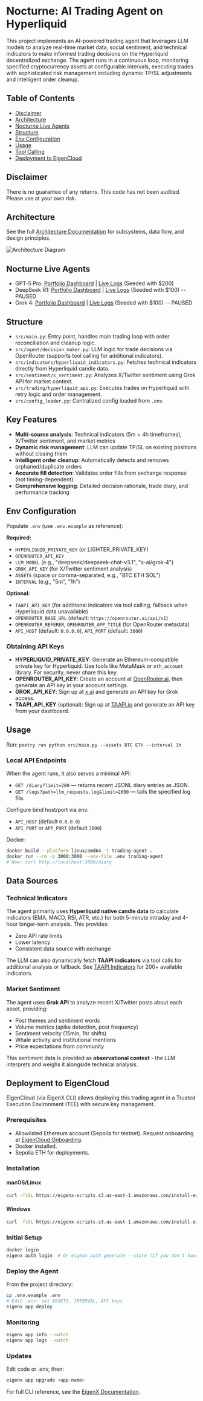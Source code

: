 # Nocturne: AI Trading Agent on Hyperliquid

This project implements an AI-powered trading agent that leverages LLM models to analyze real-time market data, social sentiment, and technical indicators to make informed trading decisions on the Hyperliquid decentralized exchange. The agent runs in a continuous loop, monitoring specified cryptocurrency assets at configurable intervals, executing trades with sophisticated risk management including dynamic TP/SL adjustments and intelligent order cleanup.

## Table of Contents

- [Disclaimer](#disclaimer)
- [Architecture](#architecture)
- [Nocturne Live Agents](#nocturne-live-agents)
- [Structure](#structure)
- [Env Configuration](#env-configuration)
- [Usage](#usage)
- [Tool Calling](#tool-calling)
- [Deployment to EigenCloud](#deployment-to-eigencloud)

## Disclaimer

There is no guarantee of any returns. This code has not been audited. Please use at your own risk.

## Architecture

See the full [Architecture Documentation](docs/ARCHITECTURE.md) for subsystems, data flow, and design principles.

![Architecture Diagram](docs/architecture.png)

## Nocturne Live Agents 

- GPT-5 Pro: [Portfolio Dashboard](https://hypurrscan.io/address/0xa049db4b3dfcb25c3092891010a629d987d26113) | [Live Logs](https://35.190.43.182/logs/0xC0BE8E55f469c1a04c0F6d04356828C5793d8a9D) (Seeded with $200)
- DeepSeek R1: [Portfolio Dashboard](https://hypurrscan.io/address/0xa663c80d86fd7c045d9927bb6344d7a5827d31db) | [Live Logs](https://35.190.43.182/logs/0x4da68B78ef40D12f378b8498120f2F5A910Af1aD) (Seeded with $100) -- PAUSED
- Grok 4: [Portfolio Dashboard](https://hypurrscan.io/address/0x3c71f3cf324d0133558c81d42543115ef1a2be79) | [Live Logs](https://35.190.43.182/logs/0xe6a9f97f99847215ea5813812508e9354a22A2e0) (Seeded with $100) -- PAUSED

## Structure
- `src/main.py`: Entry point, handles main trading loop with order reconciliation and cleanup logic.
- `src/agent/decision_maker.py`: LLM logic for trade decisions via OpenRouter (supports tool calling for additional indicators).
- `src/indicators/hyperliquid_indicators.py`: Fetches technical indicators directly from Hyperliquid candle data.
- `src/sentiment/x_sentiment.py`: Analyzes X/Twitter sentiment using Grok API for market context.
- `src/trading/hyperliquid_api.py`: Executes trades on Hyperliquid with retry logic and order management.
- `src/config_loader.py`: Centralized config loaded from `.env`.

## Key Features
- **Multi-source analysis**: Technical indicators (5m + 4h timeframes), X/Twitter sentiment, and market metrics
- **Dynamic risk management**: LLM can update TP/SL on existing positions without closing them
- **Intelligent order cleanup**: Automatically detects and removes orphaned/duplicate orders
- **Accurate fill detection**: Validates order fills from exchange response (not timing-dependent)
- **Comprehensive logging**: Detailed decision rationale, trade diary, and performance tracking

## Env Configuration
Populate `.env` (use `.env.example` as reference):

**Required:**
- `HYPERLIQUID_PRIVATE_KEY` (or LIGHTER_PRIVATE_KEY)
- `OPENROUTER_API_KEY`
- `LLM_MODEL` (e.g., "deepseek/deepseek-chat-v3.1", "x-ai/grok-4")
- `GROK_API_KEY` (for X/Twitter sentiment analysis)
- `ASSETS` (space or comma-separated, e.g., "BTC ETH SOL")
- `INTERVAL` (e.g., "5m", "1h")

**Optional:**
- `TAAPI_API_KEY` (for additional indicators via tool calling, fallback when Hyperliquid data unavailable)
- `OPENROUTER_BASE_URL` (default: `https://openrouter.ai/api/v1`)
- `OPENROUTER_REFERER`, `OPENROUTER_APP_TITLE` (for OpenRouter metadata)
- `API_HOST` (default: `0.0.0.0`), `API_PORT` (default: `3000`)

### Obtaining API Keys
- **HYPERLIQUID_PRIVATE_KEY**: Generate an Ethereum-compatible private key for Hyperliquid. Use tools like MetaMask or `eth_account` library. For security, never share this key.
- **OPENROUTER_API_KEY**: Create an account at [OpenRouter.ai](https://openrouter.ai/), then generate an API key in your account settings.
- **GROK_API_KEY**: Sign up at [x.ai](https://x.ai/) and generate an API key for Grok access.
- **TAAPI_API_KEY** (optional): Sign up at [TAAPI.io](https://taapi.io/) and generate an API key from your dashboard.

## Usage
Run: `poetry run python src/main.py --assets BTC ETH --interval 1h`

### Local API Endpoints
When the agent runs, it also serves a minimal API:
- `GET /diary?limit=200` — returns recent JSONL diary entries as JSON.
- `GET /logs?path=llm_requests.log&limit=2000` — tails the specified log file.

Configure bind host/port via env:
- `API_HOST` (default `0.0.0.0`)
- `API_PORT` or `APP_PORT` (default `3000`)

Docker:
```bash
docker build --platform linux/amd64 -t trading-agent .
docker run --rm -p 3000:3000 --env-file .env trading-agent
# Now: curl http://localhost:3000/diary
```

## Data Sources

### Technical Indicators
The agent primarily uses **Hyperliquid native candle data** to calculate indicators (EMA, MACD, RSI, ATR, etc.) for both 5-minute intraday and 4-hour longer-term analysis. This provides:
- Zero API rate limits
- Lower latency
- Consistent data source with exchange

The LLM can also dynamically fetch **TAAPI indicators** via tool calls for additional analysis or fallback. See [TAAPI Indicators](https://taapi.io/indicators/) for 200+ available indicators.

### Market Sentiment
The agent uses **Grok API** to analyze recent X/Twitter posts about each asset, providing:
- Post themes and sentiment words
- Volume metrics (spike detection, post frequency)
- Sentiment velocity (15min, 1hr shifts)
- Whale activity and institutional mentions
- Price expectations from community

This sentiment data is provided as **observational context** - the LLM interprets and weighs it alongside technical analysis.

## Deployment to EigenCloud

EigenCloud (via EigenX CLI) allows deploying this trading agent in a Trusted Execution Environment (TEE) with secure key management.

### Prerequisites
- Allowlisted Ethereum account (Sepolia for testnet). Request onboarding at [EigenCloud Onboarding](https://onboarding.eigencloud.xyz).
- Docker installed.
- Sepolia ETH for deployments.

### Installation
#### macOS/Linux
```bash
curl -fsSL https://eigenx-scripts.s3.us-east-1.amazonaws.com/install-eigenx.sh | bash
```

#### Windows
```bash
curl -fsSL https://eigenx-scripts.s3.us-east-1.amazonaws.com/install-eigenx.ps1 | powershell -
```

### Initial Setup
```bash
docker login
eigenx auth login  # Or eigenx auth generate --store (if you don't have a eth account, keep this account separate from your trading account)
```

### Deploy the Agent
From the project directory:
```bash
cp .env.example .env
# Edit .env: set ASSETS, INTERVAL, API keys
eigenx app deploy
```

### Monitoring
```bash
eigenx app info --watch
eigenx app logs --watch
```

### Updates
Edit code or .env, then:
```bash
eigenx app upgrade <app-name>
```

For full CLI reference, see the [EigenX Documentation](https://github.com/Layr-Labs/eigenx-cli).
